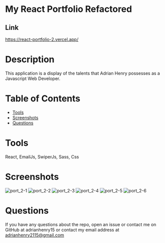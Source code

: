# My React Portfolio Refactored

## Link

https://react-portfolio-2.vercel.app/

# Description
This application is a display of the talents that Adrian Henry possesses as a Javascript Web Developer.
 # Table of Contents
* [Tools](#tools)
* [Screenshots](#screenshots)
* [Questions](#questions)
# Tools
React, EmailJs, SwiperJs, Sass, Css

# Screenshots

![port_2-1](https://user-images.githubusercontent.com/95331448/163729627-322dde49-4d89-423f-87b6-738beabb068b.png)
![port_2-2](https://user-images.githubusercontent.com/95331448/163729628-e02d5523-cf4d-49de-b205-a80d3ff384db.png)
![port_2-3](https://user-images.githubusercontent.com/95331448/163729629-10b59037-00ce-4c7c-ae3b-57b0ef58d347.png)
![port_2-4](https://user-images.githubusercontent.com/95331448/163729631-502e152c-cb10-4ef2-98b3-527919005c83.png)
![port_2-5](https://user-images.githubusercontent.com/95331448/163729632-38f6e46d-97c0-4ec8-96ac-9971cfda222e.png)
![port_2-6](https://user-images.githubusercontent.com/95331448/163729634-268c083e-c965-4d4b-8fc8-6e53ca86208e.png)

# Questions
If you have any questions about the repo, open an issue or contact me on GitHub at adrianhenry15 or contact my email address at adrianhenry2115@gmail.com
